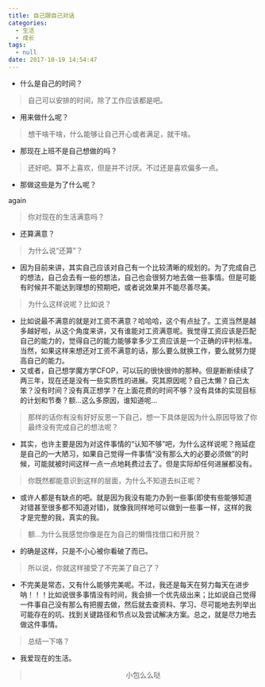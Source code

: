 ```yaml
---
title: 自己跟自己对话
categories:
  - 生活
  - 成长
tags:
  - null
date: 2017-10-19 14:54:47
---
```


- 什么是自己的时间？
> 自己可以安排的时间，除了工作应该都是吧。

- 用来做什么呢？
> 想干啥干啥，什么能够让自己开心或者满足，就干啥。

- 那现在上班不是自己想做的吗？
> 还好吧。算不上喜欢，但是并不讨厌。不过还是喜欢偏多一点。

- 那做这些是为了什么呢？

again

> 你对现在的生活满意吗？
- 还算满意？

> 为什么说“还算”？
- 因为目前来讲，其实自己应该对自己有一个比较清晰的规划的。为了完成自己的想法，自己会去有一些的想法，自己也会很努力地去做一些事情。但是可能有时候并不能达到理想的预期吧，或者说效果并不能尽善尽美。

> 为什么这样说呢？比如说？
- 比如说最不满意的就是对工资不满意？哈哈哈，这个有点扯了。工资当然是越多越好啦，从这个角度来讲，又有谁能对工资满意呢。我觉得工资应该是匹配自己的能力的，觉得自己的能力能够拿多少工资应该是一个正确的评判标准。当然，如果这样来想还对工资不满意的话，那么要么就换工作，要么就努力提高自己的能力。
- 又或者，自己想学魔方学CFOP，可以玩的很快很帅的那种。但是断断续续了两三年，现在还是没有一些实质性的进展。究其原因呢？自己太懒？自己太笨？没有时间？没有真正想学？在上面花费的时间不够？没有具体的实现目标的计划和节奏？额...这么多原因，谁知道呢...

> 那样的话你有没有好好反思一下自己，想一下具体是因为什么原因导致了你最终没有完成自己的想法呢？
- 其实，也许主要是因为对这件事情的“认知不够”吧，为什么这样说呢？拖延症是自己的一大陋习，如果自己觉得一件事情“没有那么大的必要必须做”的时候，可能就被时间这样一点一点地耗费过去了。但是实际却任何进展都没有。

> 你既然都能意识到这样的层面，为什么不知道去纠正呢？
- 或许人都是有缺点的吧。就是因为我没有能力办到一些事(即使有些能够知道对错甚至很多都不知道对错)，就像我同样地可以做到一些事一样，这样的我才是完整的我，真实的我。

> 额...为什么我感觉你像是在为自己的懒惰找借口和开脱？
- 的确是这样，只是不小心被你看破了而已。

> 所以说，你就这样接受了不完美了自己了？
- 不完美是常态，又有什么能够完美呢。不过，我还是每天在努力每天在进步呐！！！比如说很多事情没有时间，我会排一个优先级出来；比如说自己觉得一件事自己没有那么有把握去做，然后就去查资料、学习、尽可能地去列举出可能存在的坑、找到关键路径和节点以及尝试解决方案。总之，就是尽力地去做这件事情。

> 总结一下咯？
- 我爱现在的生活。


><div align=center>小包么么哒</div>